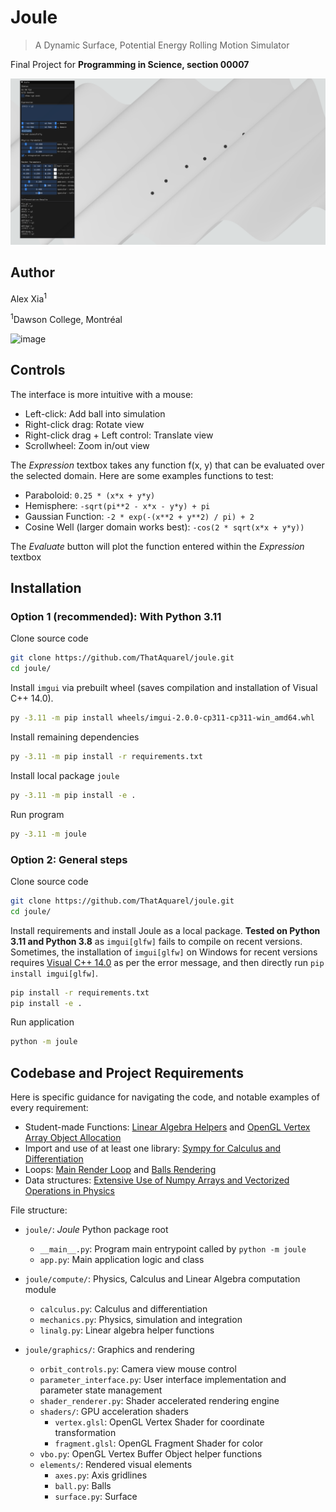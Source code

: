 # Joule

>A Dynamic Surface, Potential Energy Rolling Motion Simulator

Final Project for **Programming in Science, section 00007**

![demo](docs/demo.PNG)


## Author


Alex Xia<sup>1</sup>

<sup>1</sup>Dawson College, Montréal

![image](https://github.com/user-attachments/assets/3cb84f17-91aa-46a1-8e5e-d2c0823da192)


## Controls

The interface is more intuitive with a mouse:

- Left-click: Add ball into simulation
- Right-click drag: Rotate view
- Right-click drag + Left control: Translate view
- Scrollwheel: Zoom in/out view

The *Expression* textbox takes any function f(x, y) that can be evaluated over the selected domain.
Here are some examples functions to test:

- Paraboloid: `0.25 * (x*x + y*y)`
- Hemisphere: `-sqrt(pi**2 - x*x - y*y) + pi`
- Gaussian Function: `-2 * exp(-(x**2 + y**2) / pi) + 2`
- Cosine Well (larger domain works best): `-cos(2 * sqrt(x*x + y*y))`

The *Evaluate* button will plot the function entered within the *Expression* textbox


## Installation

### Option 1 (recommended): With Python 3.11

Clone source code
```bash
git clone https://github.com/ThatAquarel/joule.git
cd joule/
```

Install `imgui` via prebuilt wheel (saves compilation and installation of Visual C++ 14.0).
```bash
py -3.11 -m pip install wheels/imgui-2.0.0-cp311-cp311-win_amd64.whl
```

Install remaining dependencies
```bash
py -3.11 -m pip install -r requirements.txt
```

Install local package `joule`

```bash
py -3.11 -m pip install -e .
```

Run program

```bash
py -3.11 -m joule
```

### Option 2: General steps
Clone source code
```bash
git clone https://github.com/ThatAquarel/joule.git
cd joule/
```

Install requirements and install Joule as a local package. **Tested on Python 3.11 and Python 3.8** as `imgui[glfw]` fails to compile on recent versions. Sometimes, the installation of `imgui[glfw]` on Windows for recent versions requires [Visual C++ 14.0](https://visualstudio.microsoft.com/visual-cpp-build-tools/) as per the error message, and then directly run `pip install imgui[glfw]`.
```bash
pip install -r requirements.txt
pip install -e .
```

Run application
```bash
python -m joule
```

## Codebase and Project Requirements

Here is specific guidance for navigating the code, and notable examples of every requirement:

- Student-made Functions: [Linear Algebra Helpers](./joule/compute/linalg.py) and [OpenGL Vertex Array Object Allocation](./joule/graphics/vbo.py)
- Import and use of at least one library: [Sympy for Calculus and Differentiation](./joule/compute/calculus.py)
- Loops: [Main Render Loop](./joule/app.py) and [Balls Rendering](./joule/graphics/elements/ball.py)
- Data structures: [Extensive Use of Numpy Arrays and Vectorized Operations in Physics](./joule/compute/mechanics.py)

File structure:

- `joule/`: *Joule* Python package root
    - `__main__.py`: Program main entrypoint called by `python -m joule`
    - `app.py`: Main application logic and class

- `joule/compute/`: Physics, Calculus and Linear Algebra computation module
    - `calculus.py`: Calculus and differentiation
    - `mechanics.py`: Physics, simulation and integration
    - `linalg.py`: Linear algebra helper functions

- `joule/graphics/`: Graphics and rendering
    - `orbit_controls.py`: Camera view mouse control
    - `parameter_interface.py`: User interface implementation and parameter state management
    - `shader_renderer.py`: Shader accelerated rendering engine
    - `shaders/`: GPU acceleration shaders
        - `vertex.glsl`: OpenGL Vertex Shader for coordinate transformation
        - `fragment.glsl`: OpenGL Fragment Shader for color
    - `vbo.py`: OpenGL Vertex Buffer Object helper functions
    - `elements/`: Rendered visual elements
        - `axes.py`: Axis gridlines
        - `ball.py`: Balls
        - `surface.py`: Surface
